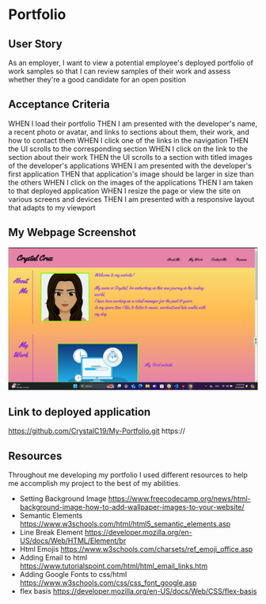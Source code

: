 # Portfolio

## User Story
As an employer, I want to view a potential employee's deployed portfolio of work samples
so that I can review samples of their work and assess whether they're a good candidate for an open position

## Acceptance Criteria

WHEN I load their portfolio
THEN I am presented with the developer's name, a recent photo or avatar, and links to sections about them, their work, and how to contact them
WHEN I click one of the links in the navigation
THEN the UI scrolls to the corresponding section
WHEN I click on the link to the section about their work
THEN the UI scrolls to a section with titled images of the developer's applications
WHEN I am presented with the developer's first application
THEN that application's image should be larger in size than the others
WHEN I click on the images of the applications
THEN I am taken to that deployed application
WHEN I resize the page or view the site on various screens and devices
THEN I am presented with a responsive layout that adapts to my viewport

## My Webpage Screenshot
![portfolio](<Screenshot 2024-03-14 223435.png>)

## Link to deployed application

https://github.com/CrystalC19/My-Portfolio.git
https://



## Resources
Throughout me developing my portfolio I used different resources to help me accomplish my project to the best of my abilities.

- Setting Background Image https://www.freecodecamp.org/news/html-background-image-how-to-add-wallpaper-images-to-your-website/
- Semantic Elements https://www.w3schools.com/html/html5_semantic_elements.asp
- Line Break Element https://developer.mozilla.org/en-US/docs/Web/HTML/Element/br
- Html Emojis https://www.w3schools.com/charsets/ref_emoji_office.asp
- Adding Email to html https://www.tutorialspoint.com/html/html_email_links.htm
- Adding Google Fonts to css/html https://www.w3schools.com/css/css_font_google.asp
- flex basis https://developer.mozilla.org/en-US/docs/Web/CSS/flex-basis
